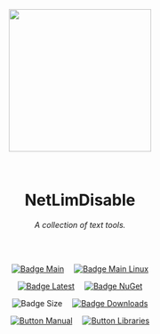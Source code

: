
<div align = center>

<br>
<br>
    
<img
  src = 'https://cdn.jsdelivr.net/gh/Aptivi/NetLimDisable@main/NetLimDisable/OfficialAppIcon-NetLimDisable-512.png'
  width = 256
  align = center
/>

<br>

# NetLimDisable
    
*A collection of text tools.*

<br>
<br>

[![Badge Main]][Main]   
[![Badge Main Linux]][Main Linux]

[![Badge Latest]][Latest]   
[![Badge NuGet]][NuGet]

![Badge Size]   
[![Badge Downloads]][Releases]

[![Button Manual]][Manual]   
[![Button Libraries]][Libraries]

</div>
    
<br>

</div>


<!----------------------------------------------------------------------------->

[Releases]: https://github.com/Aptivi/NetLimDisable/releases
[Latest]: https://github.com/Aptivi/NetLimDisable/releases/latest
[NuGet]: https://www.nuget.org/packages/NetLimDisable.Offline/

[Main]: https://github.com/Aptivi/NetLimDisable/actions/workflows/build-win.yml
[Main Linux]: https://github.com/Aptivi/NetLimDisable/actions/workflows/build-linux.yml

[Libraries]: https://aptivi.gitbook.io/netlimdisable-manual/project-dependencies
[Manual]: https://aptivi.gitbook.io/netlimdisable-manual/

<!----------------------------------[ Badges ]--------------------------------->

[Badge Downloads]: https://img.shields.io/github/downloads/Aptivi/NetLimDisable/total?color=217346&label=Downloads&style=for-the-badge&logoColor=white&logo=DocuSign&labelColor=2d9d5f
[Badge Latest]: https://img.shields.io/github/v/release/Aptivi/NetLimDisable?color=212121&include_prereleases&label=github&style=for-the-badge&logoColor=white&logo=AzureArtifacts&labelColor=303030
[Badge NuGet]: https://img.shields.io/nuget/vpre/NetLimDisable.Offline?color=012f52&style=for-the-badge&logoColor=white&logo=NuGet&labelColor=004880
[Badge Size]: https://img.shields.io/github/repo-size/Aptivi/NetLimDisable?color=bb4a28&label=size&logoColor=white&style=for-the-badge&logo=GoogleAnalytics&labelColor=E85C33

[Badge Main]: https://github.com/Aptivi/NetLimDisable/actions/workflows/build-win.yml/badge.svg
[Badge Main Linux]: https://github.com/Aptivi/NetLimDisable/actions/workflows/build-linux.yml/badge.svg


<!---------------------------------[ Buttons ]--------------------------------->

[Button Libraries]: https://img.shields.io/badge/Libraries-EA8220?style=for-the-badge&logoColor=white&logo=AzureArtifacts
[Button Manual]: https://img.shields.io/badge/Docs-blueviolet?style=for-the-badge&logoColor=white&logo=GitBook
